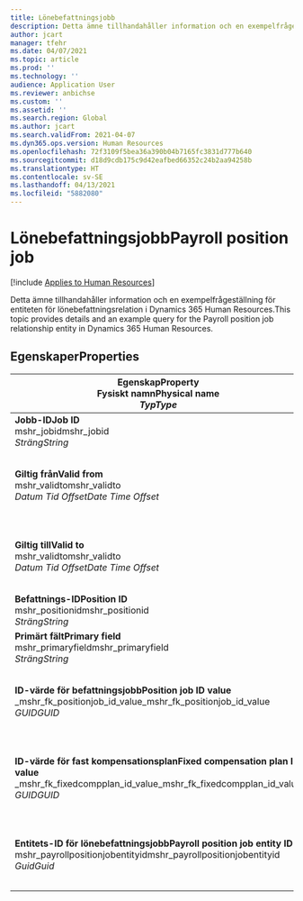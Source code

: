 ```yaml
---
title: Lönebefattningsjobb
description: Detta ämne tillhandahåller information och en exempelfrågeställning för entiteten för lönebefattningsjobb i Dynamics 365 Human Resources.
author: jcart
manager: tfehr
ms.date: 04/07/2021
ms.topic: article
ms.prod: ''
ms.technology: ''
audience: Application User
ms.reviewer: anbichse
ms.custom: ''
ms.assetid: ''
ms.search.region: Global
ms.author: jcart
ms.search.validFrom: 2021-04-07
ms.dyn365.ops.version: Human Resources
ms.openlocfilehash: 72f3109f5bea36a390b04b7165fc3831d777b640
ms.sourcegitcommit: d18d9cdb175c9d42eafbed66352c24b2aa94258b
ms.translationtype: HT
ms.contentlocale: sv-SE
ms.lasthandoff: 04/13/2021
ms.locfileid: "5882080"
---
```

# <a name="payroll-position-job"></a><span data-ttu-id="158d3-103">Lönebefattningsjobb</span><span class="sxs-lookup"><span data-stu-id="158d3-103">Payroll position job</span></span>

[!include [Applies to Human Resources](../includes/applies-to-hr.md)]

<span data-ttu-id="158d3-104">Detta ämne tillhandahåller information och en exempelfrågeställning för entiteten för lönebefattningsrelation i Dynamics 365 Human Resources.</span><span class="sxs-lookup"><span data-stu-id="158d3-104">This topic provides details and an example query for the Payroll position job relationship entity in Dynamics 365 Human Resources.</span></span>

## <a name="properties"></a><span data-ttu-id="158d3-105">Egenskaper</span><span class="sxs-lookup"><span data-stu-id="158d3-105">Properties</span></span>

| <span data-ttu-id="158d3-106">Egenskap</span><span class="sxs-lookup"><span data-stu-id="158d3-106">Property</span></span><br><span data-ttu-id="158d3-107">**Fysiskt namn**</span><span class="sxs-lookup"><span data-stu-id="158d3-107">**Physical name**</span></span><br><span data-ttu-id="158d3-108">**_Typ_**</span><span class="sxs-lookup"><span data-stu-id="158d3-108">**_Type_**</span></span> | <span data-ttu-id="158d3-109">Använd</span><span class="sxs-lookup"><span data-stu-id="158d3-109">Use</span></span> | <span data-ttu-id="158d3-110">beskrivning</span><span class="sxs-lookup"><span data-stu-id="158d3-110">Description</span></span> |
| --- | --- | --- |
| <span data-ttu-id="158d3-111">**Jobb-ID**</span><span class="sxs-lookup"><span data-stu-id="158d3-111">**Job ID**</span></span><br><span data-ttu-id="158d3-112">mshr_jobid</span><span class="sxs-lookup"><span data-stu-id="158d3-112">mshr_jobid</span></span><br><span data-ttu-id="158d3-113">*Sträng*</span><span class="sxs-lookup"><span data-stu-id="158d3-113">*String*</span></span> | <span data-ttu-id="158d3-114">Skrivskyddat</span><span class="sxs-lookup"><span data-stu-id="158d3-114">Readp-only</span></span><br><span data-ttu-id="158d3-115">Obligatoriskt</span><span class="sxs-lookup"><span data-stu-id="158d3-115">Required</span></span> |<span data-ttu-id="158d3-116">Jobbets ID.</span><span class="sxs-lookup"><span data-stu-id="158d3-116">The ID of the job.</span></span> |
| <span data-ttu-id="158d3-117">**Giltig från**</span><span class="sxs-lookup"><span data-stu-id="158d3-117">**Valid from**</span></span><br><span data-ttu-id="158d3-118">mshr_validto</span><span class="sxs-lookup"><span data-stu-id="158d3-118">mshr_validto</span></span><br><span data-ttu-id="158d3-119">*Datum Tid Offset*</span><span class="sxs-lookup"><span data-stu-id="158d3-119">*Date Time Offset*</span></span> | <span data-ttu-id="158d3-120">Skrivskydd</span><span class="sxs-lookup"><span data-stu-id="158d3-120">Read-only</span></span> <br><span data-ttu-id="158d3-121">Obligatoriskt</span><span class="sxs-lookup"><span data-stu-id="158d3-121">Required</span></span> | <span data-ttu-id="158d3-122">Datum från vilket befattningen och jobbrelationen gäller.</span><span class="sxs-lookup"><span data-stu-id="158d3-122">Date the postion and job relationship is valid from.</span></span> |
| <span data-ttu-id="158d3-123">**Giltig till**</span><span class="sxs-lookup"><span data-stu-id="158d3-123">**Valid to**</span></span><br><span data-ttu-id="158d3-124">mshr_validto</span><span class="sxs-lookup"><span data-stu-id="158d3-124">mshr_validto</span></span><br><span data-ttu-id="158d3-125">*Datum Tid Offset*</span><span class="sxs-lookup"><span data-stu-id="158d3-125">*Date Time Offset*</span></span> | <span data-ttu-id="158d3-126">Skrivskydd</span><span class="sxs-lookup"><span data-stu-id="158d3-126">Read-only</span></span> <br><span data-ttu-id="158d3-127">Obligatoriskt</span><span class="sxs-lookup"><span data-stu-id="158d3-127">Required</span></span> | <span data-ttu-id="158d3-128">Datum till och med vilket befattningen och jobbrelationen gäller.</span><span class="sxs-lookup"><span data-stu-id="158d3-128">Date the position and job relationship is valid to.</span></span>  |
| <span data-ttu-id="158d3-129">**Befattnings-ID**</span><span class="sxs-lookup"><span data-stu-id="158d3-129">**Position ID**</span></span><br><span data-ttu-id="158d3-130">mshr_positionid</span><span class="sxs-lookup"><span data-stu-id="158d3-130">mshr_positionid</span></span><br><span data-ttu-id="158d3-131">*Sträng*</span><span class="sxs-lookup"><span data-stu-id="158d3-131">*String*</span></span> | <span data-ttu-id="158d3-132">Skrivskydd</span><span class="sxs-lookup"><span data-stu-id="158d3-132">Read-only</span></span><br><span data-ttu-id="158d3-133">Obligatoriskt</span><span class="sxs-lookup"><span data-stu-id="158d3-133">Required</span></span> | <span data-ttu-id="158d3-134">Befattningens ID.</span><span class="sxs-lookup"><span data-stu-id="158d3-134">The ID of the position.</span></span> |
| <span data-ttu-id="158d3-135">**Primärt fält**</span><span class="sxs-lookup"><span data-stu-id="158d3-135">**Primary field**</span></span><br><span data-ttu-id="158d3-136">mshr_primaryfield</span><span class="sxs-lookup"><span data-stu-id="158d3-136">mshr_primaryfield</span></span><br><span data-ttu-id="158d3-137">*Sträng*</span><span class="sxs-lookup"><span data-stu-id="158d3-137">*String*</span></span> | <span data-ttu-id="158d3-138">Obligatoriskt</span><span class="sxs-lookup"><span data-stu-id="158d3-138">Required</span></span><br><span data-ttu-id="158d3-139">Systemgenererad</span><span class="sxs-lookup"><span data-stu-id="158d3-139">System generated</span></span> |  |
| <span data-ttu-id="158d3-140">**ID-värde för befattningsjobb**</span><span class="sxs-lookup"><span data-stu-id="158d3-140">**Position job ID value**</span></span><br><span data-ttu-id="158d3-141">_mshr_fk_positionjob_id_value</span><span class="sxs-lookup"><span data-stu-id="158d3-141">_mshr_fk_positionjob_id_value</span></span><br><span data-ttu-id="158d3-142">*GUID*</span><span class="sxs-lookup"><span data-stu-id="158d3-142">*GUID*</span></span> | <span data-ttu-id="158d3-143">Skrivskydd</span><span class="sxs-lookup"><span data-stu-id="158d3-143">Read-only</span></span><br><span data-ttu-id="158d3-144">Obligatoriskt</span><span class="sxs-lookup"><span data-stu-id="158d3-144">Required</span></span><br><span data-ttu-id="158d3-145">Sekundärnyckel:mshr_PayrollPositionJobEntity för mshr_payrollpositionjobentity</span><span class="sxs-lookup"><span data-stu-id="158d3-145">Foreign key:mshr_PayrollPositionJobEntity of the mshr_payrollpositionjobentity</span></span> |<span data-ttu-id="158d3-146">ID för det jobb som är kopplat till befattningen.</span><span class="sxs-lookup"><span data-stu-id="158d3-146">The ID of the job associated with the position.</span></span>|
| <span data-ttu-id="158d3-147">**ID-värde för fast kompensationsplan**</span><span class="sxs-lookup"><span data-stu-id="158d3-147">**Fixed compensation plan ID value**</span></span><br><span data-ttu-id="158d3-148">_mshr_fk_fixedcompplan_id_value</span><span class="sxs-lookup"><span data-stu-id="158d3-148">_mshr_fk_fixedcompplan_id_value</span></span><br><span data-ttu-id="158d3-149">*GUID*</span><span class="sxs-lookup"><span data-stu-id="158d3-149">*GUID*</span></span> | <span data-ttu-id="158d3-150">Skrivskydd</span><span class="sxs-lookup"><span data-stu-id="158d3-150">Read-only</span></span><br><span data-ttu-id="158d3-151">Obligatoriskt</span><span class="sxs-lookup"><span data-stu-id="158d3-151">Required</span></span><br><span data-ttu-id="158d3-152">Sekundärnyckel: mshr_FixedCompPlan_id för mshr_payrollfixedcompensationplanentity</span><span class="sxs-lookup"><span data-stu-id="158d3-152">Foreign key: mshr_FixedCompPlan_id of mshr_payrollfixedcompensationplanentity</span></span>  | <span data-ttu-id="158d3-153">ID för den fasta kompensationsplan som är kopplad till befattningen.</span><span class="sxs-lookup"><span data-stu-id="158d3-153">The ID of the fixed compensation plan associated with the position.</span></span> |
| <span data-ttu-id="158d3-154">**Entitets-ID för lönebefattningsjobb**</span><span class="sxs-lookup"><span data-stu-id="158d3-154">**Payroll position job entity ID**</span></span><br><span data-ttu-id="158d3-155">mshr_payrollpositionjobentityid</span><span class="sxs-lookup"><span data-stu-id="158d3-155">mshr_payrollpositionjobentityid</span></span><br><span data-ttu-id="158d3-156">*Guid*</span><span class="sxs-lookup"><span data-stu-id="158d3-156">*Guid*</span></span> | <span data-ttu-id="158d3-157">Obligatoriskt</span><span class="sxs-lookup"><span data-stu-id="158d3-157">Required</span></span><br><span data-ttu-id="158d3-158">Systemgenererat.</span><span class="sxs-lookup"><span data-stu-id="158d3-158">System generated.</span></span> | <span data-ttu-id="158d3-159">Ett systemgenererat GUID-värde som unikt identifierar jobbet.</span><span class="sxs-lookup"><span data-stu-id="158d3-159">A system-generated GUID value to uniquely identify the job.</span></span>  |

